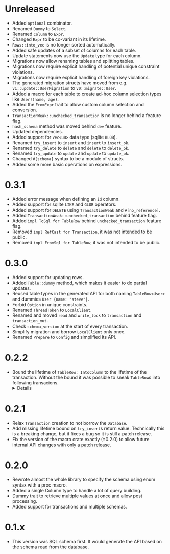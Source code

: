 # Unreleased

- Added `optional` combinator.
- Renamed `Dummy` to `Select`.
- Renamed `Column` to `Expr`.
- Changed `Expr` to be co-variant in its lifetime.
- `Rows::into_vec` is no longer sorted automatically.
- Added safe updates of a subset of columns for each table.
- Update statements now use the `Update` type for each column.
- Migrations now allow renaming tables and splitting tables.
- Migrations now require explicit handling of potential unique constraint violations.
- Migrations now require explicit handling of foreign key violations.
- The generated migration structs have moved from e.g. `v1::update::UserMigration` to `v0::migrate::User`.
- Added a macro for each table to create ad-hoc column selection types like `User!(name, age)`.
- Added the `FromExpr` trait to allow custom column selection and conversion.
- `TransactionWeak::unchecked_transaction` is no longer behind a feature flag.
- `hash_schema` method was moved behind `dev` feature.
- Updated dependencies.
- Added support for `Vec<u8>` data type (sqlite `BLOB`).
- Renamed `try_insert` to `insert` and `insert` to `insert_ok`.
- Renamed `try_delete` to `delete` and `delete` to `delete_ok`.
- Renamed `try_update` to `update` and `update` to `update_ok`.
- Changed `#[schema]` syntax to be a module of structs.
- Added some more basic operations on expressions.

# 0.3.1

- Added error message when defining an `id` column.
- Added support for sqlite `LIKE` and `GLOB` operators.
- Added support for `DELETE` using `TransactionWeak` and `#[no_reference]`.
- Added `TransactionWeak::unchecked_transaction` behind feature flag.
- Added `impl ToSql for TableRow` behind `unchecked_transaction` feature flag.
- Removed `impl RefCast for Transaction`, it was not intended to be public.
- Removed `impl FromSql for TableRow`, it was not intended to be public.

# 0.3.0

- Added support for updating rows.
- Added `Table::dummy` method, which makes it easier to do partial updates.
- Reused table types in the generated API for both naming `TableRow<User>` and dummies `User {name: "steve"}`.
- Forbid `Option` in unique constraints.
- Renamed `ThreadToken` to `LocalClient`.
- Renamed and moved `read` and `write_lock` to `transaction` and `transaction_mut`.
- Check `schema_version` at the start of every transaction.
- Simplify migration and borrow `LocalClient` only once.
- Renamed `Prepare` to `Config` and simplified its API.

# 0.2.2

- Bound the lifetime of `TableRow: IntoColumn` to the lifetime of the transaction. 
Without the bound it was possible to sneak `TableRow`s into following transacions. <details>
`query_one` now checks that its input lives for as long as the transaction.
To make sure that `query_one` still checks that the dummy is "global", the transaction now has an invariant lifetime.
</details>

# 0.2.1

- Relax `Transaction` creation to not borrow the `Database`.
- Add missing lifetime bound on `try_insert`s return value. 
Technically this is a breaking change, but it fixes a bug so it is still a patch release.
- Fix the version of the macro crate exactly (=0.2.0) to allow future internal API changes with only a patch release.

# 0.2.0

- Rewrote almost the whole library to specify the schema using enum syntax with a proc macro.
- Added a single Column type to handle a lot of query building.
- Dummy trait to retrieve multiple values at once and allow post processing.
- Added support for transactions and multiple schemas.

# 0.1.x

- This version was SQL schema first. It would generate the API based on the schema read from the database.
